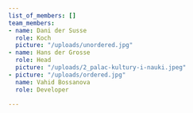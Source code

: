```yaml
---
list_of_members: []
team_members:
- name: Dani der Susse
  role: Koch
  picture: "/uploads/unordered.jpg"
- name: Hans der Grosse
  role: Head
  picture: "/uploads/2_palac-kultury-i-nauki.jpeg"
- picture: "/uploads/ordered.jpg"
  name: Vahid Bossanova
  role: Developer

---
```

